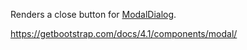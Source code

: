 Renders a close button for [ModalDialog](/docs/controls/bootstrap4/ModalDialog/{branch}). 

<https://getbootstrap.com/docs/4.1/components/modal/>